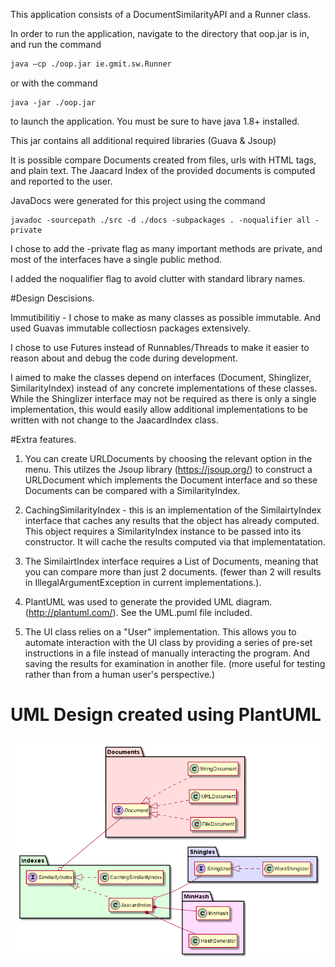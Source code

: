 This application consists of a DocumentSimilarityAPI and a Runner class.

In order to run the application, navigate to the directory that oop.jar is in, and run the command
```bash
java –cp ./oop.jar ie.gmit.sw.Runner
```
or with the command

	java -jar ./oop.jar

to launch the application. You must be sure to have java 1.8+ installed.

This jar contains all additional required libraries (Guava & Jsoup)

It is possible compare Documents created from files, urls with HTML tags, and plain text.
The Jaacard Index of the provided documents is computed and reported to the user.



JavaDocs were generated for this project using the command

	javadoc -sourcepath ./src -d ./docs -subpackages . -noqualifier all -private

I chose to add the -private flag as many important methods are private, and most of the interfaces have
a single public method.

I added the noqualifier flag to avoid clutter with standard library names.



#Design Descisions.

Immutibilitiy - I chose to make as many classes as possible immutable. And used Guavas
immutable collectiosn packages extensively.

I chose to use Futures instead of Runnables/Threads to make it easier to reason about and debug the code
during development.

I aimed to make the classes depend on interfaces (Document, Shinglizer, SimilarityIndex) instead of any concrete
implementations of these classes. While the Shinglizer interface may not be required as there is only a single
implementation, this would easily allow additional implementations to be written with not change to the JaacardIndex
class.


#Extra features.

1. You can create URLDocuments by choosing the relevant option in the menu. This utilzes the Jsoup library (https://jsoup.org/)
to construct a URLDocument which implements the Document interface and so these Documents can be compared with a SimilarityIndex.

2. CachingSimilarityIndex - this is an implementation of the SimilairtyIndex interface that caches any results
that the object has already computed. This object requires a SimilarityIndex instance to be passed into its
constructor. It will cache the results computed via that implementatation.

3. The SimilairtIndex interface requires a List of Documents, meaning that you can compare more than just 2
documents. (fewer than 2 will results in IllegalArgumentException in current implementations.).

4. PlantUML was used to generate the provided UML diagram. (http://plantuml.com/). See the UML.puml file included.

5. The UI class relies on a "User" implementation. This allows you to automate interaction with the UI class by providing a series of pre-set instructions in a file instead of manually interacting the program. And saving the results for examination in another file. (more useful for testing rather than from a human user's perspective.)

# UML Design created using PlantUML

![UML](https://github.com/chatton/DocumentSimilarityAPI/blob/master/resources/design.png)

